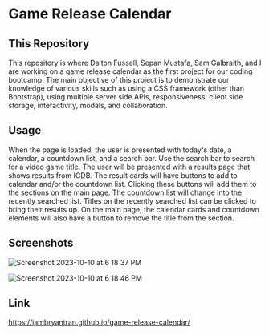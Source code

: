 # Game Release Calendar

## This Repository

This repository is where Dalton Fussell, Sepan Mustafa, Sam Galbraith, and I are working on a game release calendar as the first project for our coding bootcamp. The main objective of this project is to demonstrate our knowledge of various skills such as using a CSS framework (other than Bootstrap), using multiple server side APIs, responsiveness, client side storage, interactivity, modals, and collaboration.  

## Usage

When the page is loaded, the user is presented with today's date, a calendar, a countdown list, and a search bar. Use the search bar to search for a video game title. The user will be presented with a results page that shows results from IGDB. The result cards will have buttons to add to calendar and/or the countdown list. Clicking these buttons will add them to the sections on the main page. The countdown list will change into the recently searched list. Titles on the recently searched list can be clicked to bring their results up. On the main page, the calendar cards and countdown elements will also have a button to remove the title from the section.

## Screenshots
![Screenshot 2023-10-10 at 6 18 37 PM](https://github.com/iambryantran/game-release-calendar/assets/139257318/03868ab5-ff1d-4ee6-9689-33652eafec46)

![Screenshot 2023-10-10 at 6 18 46 PM](https://github.com/iambryantran/game-release-calendar/assets/139257318/2a20f4e5-b93a-4fd2-850c-5e4c39f8512c)

## Link

https://iambryantran.github.io/game-release-calendar/